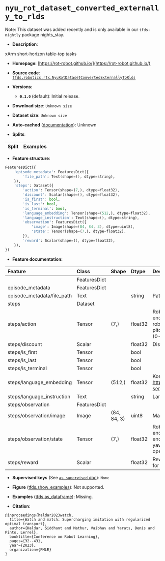 <div itemscope itemtype="http://schema.org/Dataset">
  <div itemscope itemprop="includedInDataCatalog" itemtype="http://schema.org/DataCatalog">
    <meta itemprop="name" content="TensorFlow Datasets" />
  </div>
  <meta itemprop="name" content="nyu_rot_dataset_converted_externally_to_rlds" />
  <meta itemprop="description" content="xArm short-horizon table-top tasks&#10;&#10;To use this dataset:&#10;&#10;```python&#10;import tensorflow_datasets as tfds&#10;&#10;ds = tfds.load(&#x27;nyu_rot_dataset_converted_externally_to_rlds&#x27;, split=&#x27;train&#x27;)&#10;for ex in ds.take(4):&#10;  print(ex)&#10;```&#10;&#10;See [the guide](https://www.tensorflow.org/datasets/overview) for more&#10;informations on [tensorflow_datasets](https://www.tensorflow.org/datasets).&#10;&#10;" />
  <meta itemprop="url" content="https://www.tensorflow.org/datasets/catalog/nyu_rot_dataset_converted_externally_to_rlds" />
  <meta itemprop="sameAs" content="https://rot-robot.github.io/" />
  <meta itemprop="citation" content="@inproceedings{haldar2023watch,&#10;  title={Watch and match: Supercharging imitation with regularized optimal transport},&#10;  author={Haldar, Siddhant and Mathur, Vaibhav and Yarats, Denis and Pinto, Lerrel},&#10;  booktitle={Conference on Robot Learning},&#10;  pages={32--43},&#10;  year={2023},&#10;  organization={PMLR}&#10;}" />
</div>

# `nyu_rot_dataset_converted_externally_to_rlds`


Note: This dataset was added recently and is only available in our
`tfds-nightly` package
<span class="material-icons" title="Available only in the tfds-nightly package">nights_stay</span>.

*   **Description**:

xArm short-horizon table-top tasks

*   **Homepage**: [https://rot-robot.github.io/](https://rot-robot.github.io/)

*   **Source code**:
    [`tfds.robotics.rtx.NyuRotDatasetConvertedExternallyToRlds`](https://github.com/tensorflow/datasets/tree/master/tensorflow_datasets/robotics/rtx/rtx.py)

*   **Versions**:

    *   **`0.1.0`** (default): Initial release.

*   **Download size**: `Unknown size`

*   **Dataset size**: `Unknown size`

*   **Auto-cached**
    ([documentation](https://www.tensorflow.org/datasets/performances#auto-caching)):
    Unknown

*   **Splits**:

Split | Examples
:---- | -------:

*   **Feature structure**:

```python
FeaturesDict({
    'episode_metadata': FeaturesDict({
        'file_path': Text(shape=(), dtype=string),
    }),
    'steps': Dataset({
        'action': Tensor(shape=(7,), dtype=float32),
        'discount': Scalar(shape=(), dtype=float32),
        'is_first': bool,
        'is_last': bool,
        'is_terminal': bool,
        'language_embedding': Tensor(shape=(512,), dtype=float32),
        'language_instruction': Text(shape=(), dtype=string),
        'observation': FeaturesDict({
            'image': Image(shape=(84, 84, 3), dtype=uint8),
            'state': Tensor(shape=(7,), dtype=float32),
        }),
        'reward': Scalar(shape=(), dtype=float32),
    }),
})
```

*   **Feature documentation**:

Feature                    | Class        | Shape       | Dtype   | Description
:------------------------- | :----------- | :---------- | :------ | :----------
                           | FeaturesDict |             |         |
episode_metadata           | FeaturesDict |             |         |
episode_metadata/file_path | Text         |             | string  | Path to the original data file.
steps                      | Dataset      |             |         |
steps/action               | Tensor       | (7,)        | float32 | Robot action, consists of [3x robot end effector delta positions, 3x robot end effector rotations (roll, pitch, yaw),1x gripper open/close (0-open, 1-closed)].
steps/discount             | Scalar       |             | float32 | Discount if provided, default to 1.
steps/is_first             | Tensor       |             | bool    |
steps/is_last              | Tensor       |             | bool    |
steps/is_terminal          | Tensor       |             | bool    |
steps/language_embedding   | Tensor       | (512,)      | float32 | Kona language embedding. See https://tfhub.dev/google/universal-sentence-encoder-large/5
steps/language_instruction | Text         |             | string  | Language Instruction.
steps/observation          | FeaturesDict |             |         |
steps/observation/image    | Image        | (84, 84, 3) | uint8   | Main camera RGB observation.
steps/observation/state    | Tensor       | (7,)        | float32 | Robot state, consists of [3x robot end effector positions, 3x robot end effector rotations (roll, pitch, yaw),1x gripper open/close (0-open, 1-closed)].
steps/reward               | Scalar       |             | float32 | Reward if provided, 1 on final step for demos.

*   **Supervised keys** (See
    [`as_supervised` doc](https://www.tensorflow.org/datasets/api_docs/python/tfds/load#args)):
    `None`

*   **Figure**
    ([tfds.show_examples](https://www.tensorflow.org/datasets/api_docs/python/tfds/visualization/show_examples)):
    Not supported.

*   **Examples**
    ([tfds.as_dataframe](https://www.tensorflow.org/datasets/api_docs/python/tfds/as_dataframe)):
    Missing.

*   **Citation**:

```
@inproceedings{haldar2023watch,
  title={Watch and match: Supercharging imitation with regularized optimal transport},
  author={Haldar, Siddhant and Mathur, Vaibhav and Yarats, Denis and Pinto, Lerrel},
  booktitle={Conference on Robot Learning},
  pages={32--43},
  year={2023},
  organization={PMLR}
}
```


